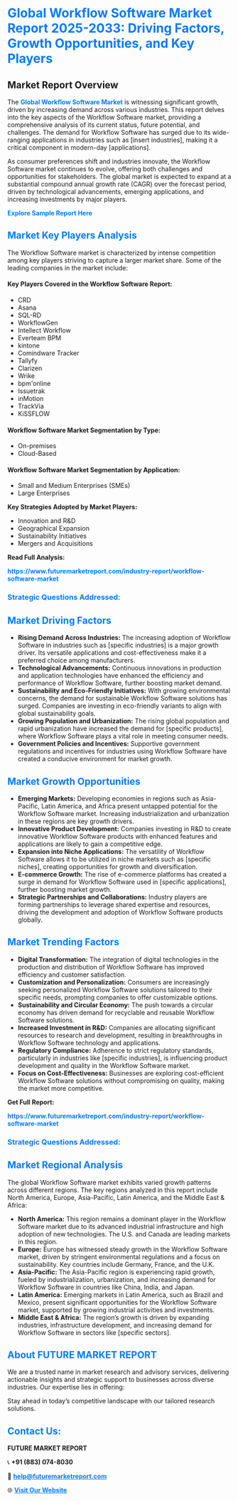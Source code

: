 <h1 style="color: #007BFF;">Global Workflow Software Market Report 2025-2033: Driving Factors, Growth Opportunities, and Key Players</h1>

<section id="overview">
<h2>Market Report Overview</h2>
<p>The <a href="https://www.futuremarketreport.com/industry-report/workflow-software-market" style="color: #007BFF; text-decoration: none;"><strong>Global Workflow Software Market</strong></a> is witnessing significant growth, driven by increasing demand across various industries. This report delves into the key aspects of the Workflow Software market, providing a comprehensive analysis of its current status, future potential, and challenges. The demand for Workflow Software has surged due to its wide-ranging applications in industries such as [insert industries], making it a critical component in modern-day [applications].</p>
<p>As consumer preferences shift and industries innovate, the Workflow Software market continues to evolve, offering both challenges and opportunities for stakeholders. The global market is expected to expand at a substantial compound annual growth rate (CAGR) over the forecast period, driven by technological advancements, emerging applications, and increasing investments by major players.</p>
</section>

<section id="overview">
<p><a href="https://www.futuremarketreport.com/request-sample/reportId=56300" style="color: #007BFF; text-decoration: none;"><strong>Explore Sample Report Here</strong></a></p>
</section>

<section id="key-players">
<h2 style="color: #007BFF;">Market Key Players Analysis</h2>
<p>The Workflow Software market is characterized by intense competition among key players striving to capture a larger market share. Some of the leading companies in the market include:</p>
<h4>Key Players Covered in the Workflow Software Report:</h4>
<ul><li>CRD</li><li>Asana</li><li>SQL-RD</li><li>WorkflowGen</li><li>Intellect Workflow</li><li>Everteam BPM</li><li>kintone</li><li>Comindware Tracker</li><li>Tallyfy</li><li>Clarizen</li><li>Wrike</li><li>bpm&#039;online</li><li>Issuetrak</li><li>inMotion</li><li>TrackVia</li><li>KiSSFLOW</li></ul>
<h4>Workflow Software Market Segmentation by Type:</h4>
<ul><li>On-premises</li><li>Cloud-Based</li></ul>

<h4>Workflow Software Market Segmentation by Application:</h4>
<ul><li>Small and Medium Enterprises (SMEs)</li><li>Large Enterprises</li></ul>
<p><strong>Key Strategies Adopted by Market Players:</strong></p>
<ul>
<li>Innovation and R&D</li>
<li>Geographical Expansion</li>
<li>Sustainability Initiatives</li>
<li>Mergers and Acquisitions</li>
</ul>
</section>

<section>
<p><strong>Read Full Analysis: </strong></p><a href="https://www.futuremarketreport.com/industry-report/workflow-software-market" style="color: #007BFF; text-decoration: none;"><strong>https://www.futuremarketreport.com/industry-report/workflow-software-market</strong></a>
<h3 style="color: #007BFF;">Strategic Questions Addressed:</h3>
</section>

<section id="driving-factors">
<h2 style="color: #007BFF;">Market Driving Factors</h2>
<ul>
<li><strong>Rising Demand Across Industries:</strong> The increasing adoption of Workflow Software in industries such as [specific industries] is a major growth driver. Its versatile applications and cost-effectiveness make it a preferred choice among manufacturers.</li>
<li><strong>Technological Advancements:</strong> Continuous innovations in production and application technologies have enhanced the efficiency and performance of Workflow Software, further boosting market demand.</li>
<li><strong>Sustainability and Eco-Friendly Initiatives:</strong> With growing environmental concerns, the demand for sustainable Workflow Software solutions has surged. Companies are investing in eco-friendly variants to align with global sustainability goals.</li>
<li><strong>Growing Population and Urbanization:</strong> The rising global population and rapid urbanization have increased the demand for [specific products], where Workflow Software plays a vital role in meeting consumer needs.</li>
<li><strong>Government Policies and Incentives:</strong> Supportive government regulations and incentives for industries using Workflow Software have created a conducive environment for market growth.</li>
</ul>
</section>

<section id="growth-opportunities">
<h2 style="color: #007BFF;">Market Growth Opportunities</h2>
<ul>
<li><strong>Emerging Markets:</strong> Developing economies in regions such as Asia-Pacific, Latin America, and Africa present untapped potential for the Workflow Software market. Increasing industrialization and urbanization in these regions are key growth drivers.</li>
<li><strong>Innovative Product Development:</strong> Companies investing in R&D to create innovative Workflow Software products with enhanced features and applications are likely to gain a competitive edge.</li>
<li><strong>Expansion into Niche Applications:</strong> The versatility of Workflow Software allows it to be utilized in niche markets such as [specific niches], creating opportunities for growth and diversification.</li>
<li><strong>E-commerce Growth:</strong> The rise of e-commerce platforms has created a surge in demand for Workflow Software used in [specific applications], further boosting market growth.</li>
<li><strong>Strategic Partnerships and Collaborations:</strong> Industry players are forming partnerships to leverage shared expertise and resources, driving the development and adoption of Workflow Software products globally.</li>
</ul>
</section>

<section id="trending-factors">
<h2 style="color: #007BFF;">Market Trending Factors</h2>
<ul>
<li><strong>Digital Transformation:</strong> The integration of digital technologies in the production and distribution of Workflow Software has improved efficiency and customer satisfaction.</li>
<li><strong>Customization and Personalization:</strong> Consumers are increasingly seeking personalized Workflow Software solutions tailored to their specific needs, prompting companies to offer customizable options.</li>
<li><strong>Sustainability and Circular Economy:</strong> The push towards a circular economy has driven demand for recyclable and reusable Workflow Software solutions.</li>
<li><strong>Increased Investment in R&D:</strong> Companies are allocating significant resources to research and development, resulting in breakthroughs in Workflow Software technology and applications.</li>
<li><strong>Regulatory Compliance:</strong> Adherence to strict regulatory standards, particularly in industries like [specific industries], is influencing product development and quality in the Workflow Software market.</li>
<li><strong>Focus on Cost-Effectiveness:</strong> Businesses are exploring cost-efficient Workflow Software solutions without compromising on quality, making the market more competitive.</li>
</ul>
</section>

<section>
<p><strong>Get Full Report: </strong></p><a href="https://www.futuremarketreport.com/industry-report/workflow-software-market" style="color: #007BFF; text-decoration: none;"><strong>https://www.futuremarketreport.com/industry-report/workflow-software-market</strong></a>
<h3 style="color: #007BFF;">Strategic Questions Addressed:</h3>
</section>


<section id="regional-analysis">
<h2 style="color: #007BFF;">Market Regional Analysis</h2>
<p>The global Workflow Software market exhibits varied growth patterns across different regions. The key regions analyzed in this report include North America, Europe, Asia-Pacific, Latin America, and the Middle East & Africa:</p>
<ul>
<li><strong>North America:</strong> This region remains a dominant player in the Workflow Software market due to its advanced industrial infrastructure and high adoption of new technologies. The U.S. and Canada are leading markets in this region.</li>
<li><strong>Europe:</strong> Europe has witnessed steady growth in the Workflow Software market, driven by stringent environmental regulations and a focus on sustainability. Key countries include Germany, France, and the U.K.</li>
<li><strong>Asia-Pacific:</strong> The Asia-Pacific region is experiencing rapid growth, fueled by industrialization, urbanization, and increasing demand for Workflow Software in countries like China, India, and Japan.</li>
<li><strong>Latin America:</strong> Emerging markets in Latin America, such as Brazil and Mexico, present significant opportunities for the Workflow Software market, supported by growing industrial activities and investments.</li>
<li><strong>Middle East & Africa:</strong> The region’s growth is driven by expanding industries, infrastructure development, and increasing demand for Workflow Software in sectors like [specific sectors].</li>
</ul>
</section>

<footer>
<h2 style="color: #007BFF;">About FUTURE MARKET REPORT</h2>
<p>We are a trusted name in market research and advisory services, delivering actionable insights and strategic support to businesses across diverse industries. Our expertise lies in offering:</p>

<p>Stay ahead in today’s competitive landscape with our tailored research solutions.</p>

<h2 style="color: #007BFF;">Contact Us:</h2>
<p><strong>FUTURE MARKET REPORT</strong></p>
<p>📞 <strong>+91 (883) 074-8030</strong></p>
<p>📧 <strong><a href="mailto:help@futuremarketreport.com" style="color: #007BFF;">help@futuremarketreport.com</a></strong></p>
<p>🌐 <strong><a href="https://www.futuremarketreport.com/" style="color: #007BFF;">Visit Our Website</a></strong></p>
</footer>